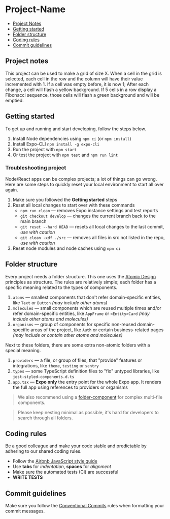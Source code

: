 # Project-Name

- [Project Notes](#markdown-header-project-notes)
- [Getting started](#markdown-header-getting-started)
- [Folder structure](#markdown-header-folder-structure)
- [Coding rules](#markdown-header-coding-rules)
- [Commit guidelines](#markdown-header-commit-guidelines)


## Project notes

This project can be used to make a grid of size X. When a cell in the grid is selected, each cell in the row and the column will have their value incremented with 1. If a cell was empty before, it is now 1; After each change, a cell will flash a yellow background. If 5 cells in a row display a Fibonacci sequence, those cells will flash a green background and will be emptied.

## Getting started

To get up and running and start developing, follow the steps below.

1. Install Node dependencies using `npm ci` (or `npm install`)
2. Install Expo-CLI `npm install -g expo-cli`
3. Run the project with `npm start`
4. Or test the project with `npm test` and `npm run lint`

### Troubleshooting project

Node/React apps can be complex projects; a lot of things can go wrong.
Here are some steps to quickly reset your local environment to start all over again.

1. Make sure you followed the **Getting started** steps
2. Reset all local changes to start over with these commands
    - `npm run clean` — removes Expo instance settings and test reports
	- `git checkout develop` — changes the current branch back to the main branch
	- `git reset --hard HEAD` — resets all local changes to the last commit, _use with caution_
	- `git clean -xdf ./src` — removes all files in src not listed in the repo, _use with caution_
3. Reset node modules and node caches using `npm ci`

## Folder structure

Every project needs a folder structure.
This one uses the [Atomic Design][link-atomic-design] principles as structure.
The rules are relatively simple; each folder has a specific meaning related to the types of components.

1. `atoms` — smallest components that don't refer domain-specific entities, like `Text` or `Button` _(may include other atoms)_
2. `molecules` — small components which are reused multiple times and/or refer domain-specific entities, like `AppFrame` or `<Entity>Card` _(may include other atoms and molecules)_
3. `organisms` — group of components for specific non-reused domain-specific areas of the project, like `Auth` or certain business-related pages _(may include or contain other atoms and molecules)_

Next to these folders, there are some extra non-atomic folders with a special meaning.

1. `providers` — a file, or group of files, that "provide" features or integrations, like `theme`, `testing` or `sentry`
2. `types` — some TypeScript definition files to "fix" untyped libraries, like `jest-styled-components.d.ts`
3. `app.tsx` — **Expo only** the entry point for the whole Expo app. It renders the full app using references to providers or organisms

> We also recommend using a [folder-component][link-folder-component] for complex multi-file components.

> Please keep nesting minimal as possible, it's hard for developers to search through all folders.


## Coding rules

Be a good colleague and make your code stable and predictable by adhering to our shared coding rules.

- Follow the [Airbnb JavaScript style guide][link-airbnb-js]
- Use **tabs** for _indentation_, **spaces** for _alignment_
- Make sure the automated tests (CI) are successful
- **WRITE TESTS**

## Commit guidelines

Make sure you follow the [Conventional Commits][link-convcomm] rules when formatting your commit messages.

[link-airbnb-js]: https://github.com/airbnb/javascript
[link-atomic-design]: https://bradfrost.com/blog/post/atomic-web-design/
[link-convcomm]: https://www.conventionalcommits.org
[link-folder-component]: https://medium.com/styled-components/component-folder-pattern-ee42df37ec68
